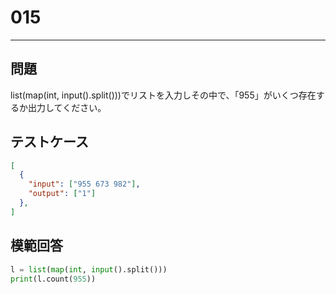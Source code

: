 
# 015

---

## 問題

list(map(int, input().split()))でリストを入力しその中で、「955」がいくつ存在するか出力してください。

## テストケース

```json
[
  {
    "input": ["955 673 982"],
    "output": ["1"]
  },
]
```

## 模範回答

```python
l = list(map(int, input().split()))
print(l.count(955))
```

